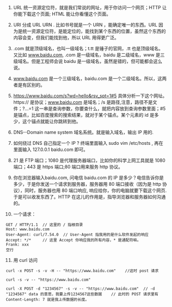 1. URL 统一资源定位符，就是我们常说的网址，用于你访问一个网页；HTTP 让你能下载这个页面; HTML 能让你看懂这个页面。

2. URI 分成 URL URN . 比如书号就是一个 URN ，能确定唯一的东西。URL 因为是统一资源定位符，是能定位的，能找到某个东西的位置，虽然这个东西的内容会变，但我们能找到他，所以 URL 用得更广泛。

3. .com 就是顶级域名，也叫一级域名；t.tt 是锤子的官网，.tt 也是顶级域名。又比如 www.baidu.com, .com 是一级域名，baidu 是二级域名，www 是三级域名。但是工程师会说 baidu 是一级域名，虽然是错的，但可能都会这么说。

4. www.baidu.com 是一个三级域名，baidu.com 是一个二级域名。所以，这两者是有区别的。

5. https://www.baidu.com/s?wd=hello&rsv_spt=1#5 具体分析一下这个网址。https:// 是协议；www.baidu.com 是域名；/s 是路径,注意，路径不是文件；?...=1 这一串是查询参数，你要查什么，就把内容放到查询参数里面；#5 是锚点，比如百度搜索的搜索结果，就对于某个锚点。某个元素的 id 是多少，这个锚点就能让你跳转到他。

6. DNS--Domain name system 域名系统。就是输入域名，输出 IP 用的.

7. 如何绕过 DNS 自己指定一个 IP ? 终端里面输入 sudo vim /etc/hosts , 再在里面输入 127.0.0.1 baidu.com 即可。 

8. 21 是 FTP 端口；1080 是代理服务器端口，比如你的科学上网工具就是 1080 端口；443 是 https 端口;80 端口用来服务 http 协议。

9. 你在浏览器输入baidu.com, 问电信 baidu.com 的 IP 是多少？电信告诉你是多少，于是你发送一个请求到服务器，服务器用 80 端口接收（因为是 http 协议），同时，服务器也用 80 端口响应, 响应给你，你的电脑就要下载这个网页. 于是可以收发东西了。HTTP 在这儿的作用是，指导浏览器和服务器如何沟通的。

10. 一个请求：
```
GET / HTTP/1.1  // 这里的 / 指根目录
Host: www.baidu.com
User-Agent: curl/7.54.0  // User-Agent 指我用的是什么软件发起的响应
Accept: */*		// 这里 Accept 你响应我的所有内容，* 是通配符嘛。
Frank: xxx
空行

```

11. 用 curl 访问
```
curl -x POST -s -v -H -- "https://www.baidu.com"	//这时 post 请求

curl -s -v -- "https://www.baidu.com" 

curl -X POST -d "1234567" -s -v -- "https://www.baidu.com"	// -d "1234567" data 的意思，我要上传1234567这些数据	// 此时的 POST 请求里有 Content-Length: 7 就是我上传数据的长度。
```


